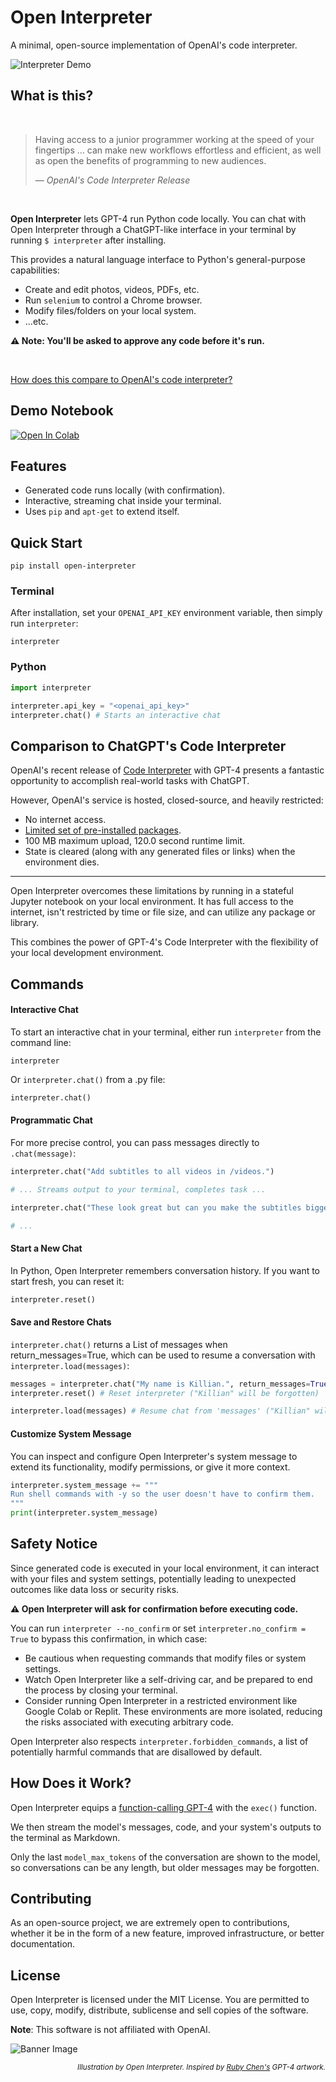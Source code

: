 # Open Interpreter

A minimal, open-source implementation of OpenAI's code interpreter.

![Interpreter Demo](https://github.com/KillianLucas/open-interpreter/assets/63927363/a1597f66-d298-4172-bc0b-35b36e1479eb)

## What is this?

<br>

> Having access to a junior programmer working at the speed of your fingertips ... can make new workflows effortless and efficient, as well as open the benefits of programming to new audiences.
>
> — _OpenAI's Code Interpreter Release_

<br>

**Open Interpreter** lets GPT-4 run Python code locally. You can chat with Open Interpreter through a ChatGPT-like interface in your terminal by running `$ interpreter` after installing. 

This provides a natural language interface to Python's general-purpose capabilities:

- Create and edit photos, videos, PDFs, etc.
- Run `selenium` to control a Chrome browser.
- Modify files/folders on your local system.
- ...etc.

**⚠️ Note: You'll be asked to approve any code before it's run.**

<br>

[How does this compare to OpenAI's code interpreter?](https://github.com/KillianLucas/open-interpreter#comparison-to-chatgpts-code-interpreter)<br>

## Demo Notebook

[![Open In Colab](https://colab.research.google.com/assets/colab-badge.svg)](https://colab.research.google.com/drive/1WKmRXZgsErej2xUriKzxrEAXdxMSgWbb?usp=sharing)

## Features

- Generated code runs locally (with confirmation).
- Interactive, streaming chat inside your terminal.
- Uses `pip` and `apt-get` to extend itself.

## Quick Start

```shell
pip install open-interpreter
```

### Terminal

After installation, set your `OPENAI_API_KEY` environment variable, then simply run `interpreter`:

```shell
interpreter
```

### Python

```python
import interpreter

interpreter.api_key = "<openai_api_key>"
interpreter.chat() # Starts an interactive chat
```

## Comparison to ChatGPT's Code Interpreter

OpenAI's recent release of [Code Interpreter](https://openai.com/blog/chatgpt-plugins#code-interpreter) with GPT-4 presents a fantastic opportunity to accomplish real-world tasks with ChatGPT.

However, OpenAI's service is hosted, closed-source, and heavily restricted:
- No internet access.
- [Limited set  of pre-installed packages](https://wfhbrian.com/mastering-chatgpts-code-interpreter-list-of-python-packages/).
- 100 MB maximum upload, 120.0 second runtime limit.
- State is cleared (along with any generated files or links) when the environment dies.

---

Open Interpreter overcomes these limitations by running in a stateful Jupyter notebook on your local environment. It has full access to the internet, isn't restricted by time or file size, and can utilize any package or library.

This combines the power of GPT-4's Code Interpreter with the flexibility of your local development environment.

## Commands

#### Interactive Chat

To start an interactive chat in your terminal, either run `interpreter` from the command line:

```shell
interpreter
```

Or `interpreter.chat()` from a .py file:

```python
interpreter.chat()
```

#### Programmatic Chat

For more precise control, you can pass messages directly to `.chat(message)`:

```python
interpreter.chat("Add subtitles to all videos in /videos.")

# ... Streams output to your terminal, completes task ...

interpreter.chat("These look great but can you make the subtitles bigger?")

# ...
```

#### Start a New Chat

In Python, Open Interpreter remembers conversation history. If you want to start fresh, you can reset it:

```python
interpreter.reset()
```

#### Save and Restore Chats

`interpreter.chat()` returns a List of messages when return_messages=True, which can be used to resume a conversation with `interpreter.load(messages)`:

```python
messages = interpreter.chat("My name is Killian.", return_messages=True) # Save messages to 'messages'
interpreter.reset() # Reset interpreter ("Killian" will be forgotten)

interpreter.load(messages) # Resume chat from 'messages' ("Killian" will be remembered)
```

#### Customize System Message

You can inspect and configure Open Interpreter's system message to extend its functionality, modify permissions, or give it more context.

```python
interpreter.system_message += """
Run shell commands with -y so the user doesn't have to confirm them.
"""
print(interpreter.system_message)
```

## Safety Notice

Since generated code is executed in your local environment, it can interact with your files and system settings, potentially leading to unexpected outcomes like data loss or security risks.

**⚠️ Open Interpreter will ask for confirmation before executing code.**

You can run `interpreter --no_confirm` or set `interpreter.no_confirm = True` to bypass this confirmation, in which case:

- Be cautious when requesting commands that modify files or system settings.
- Watch Open Interpreter like a self-driving car, and be prepared to end the process by closing your terminal.
- Consider running Open Interpreter in a restricted environment like Google Colab or Replit. These environments are more isolated, reducing the risks associated with executing arbitrary code.

Open Interpreter also respects `interpreter.forbidden_commands`, a list of potentially harmful commands that are disallowed by default.

## How Does it Work?

Open Interpreter equips a [function-calling GPT-4](https://platform.openai.com/docs/guides/gpt/function-calling) with the `exec()` function.

We then stream the model's messages, code, and your system's outputs to the terminal as Markdown.

Only the last `model_max_tokens` of the conversation are shown to the model, so conversations can be any length, but older messages may be forgotten.

## Contributing

As an open-source project, we are extremely open to contributions, whether it be in the form of a new feature, improved infrastructure, or better documentation.

## License

Open Interpreter is licensed under the MIT License. You are permitted to use, copy, modify, distribute, sublicense and sell copies of the software.

**Note**: This software is not affiliated with OpenAI.

![Banner Image](https://i.ibb.co/ZHfB9sm/open-interpreter-banner.png)

<p align="right">
    <sub><i>Illustration by Open Interpreter. Inspired by <a href="https://rubywjchen.com/">Ruby Chen's</a> GPT-4 artwork.</i></sub>
</p>
